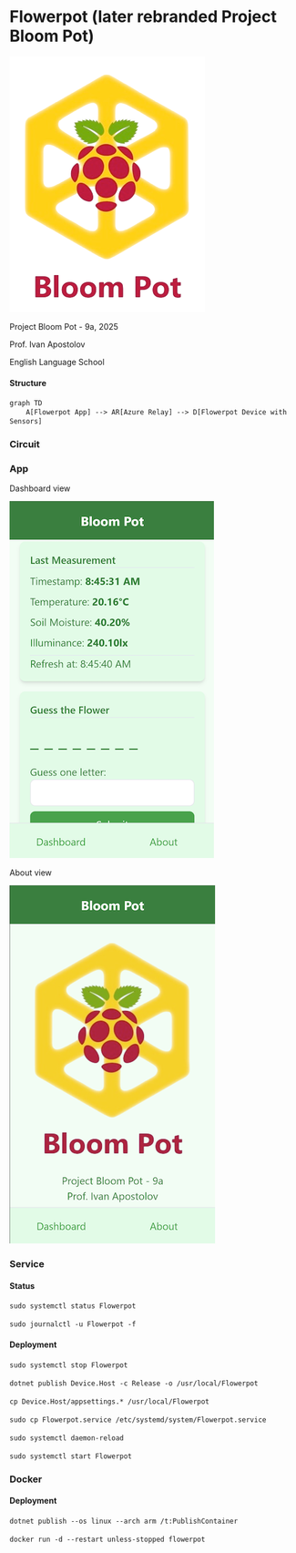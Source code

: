 # Flowerpot (later rebranded Project Bloom Pot)

![Flowerpot](./Docs/Images//Flowerpot.png)

Project Bloom Pot - 9a, 2025

Prof. Ivan Apostolov

English Language School

#### Structure

```mermaid
graph TD
    A[Flowerpot App] --> AR[Azure Relay] --> D[Flowerpot Device with Sensors]
```

### Circuit

### App

Dashboard view

![Flowerpot - Dashboard](./Docs/Images//Flowerpot_Dashboard.png)

About view

![Flowerpot - Dashboard](./Docs/Images//Flowerpot_About.png)

### Service

#### Status

```shell
sudo systemctl status Flowerpot

sudo journalctl -u Flowerpot -f
```

#### Deployment

```shell
sudo systemctl stop Flowerpot

dotnet publish Device.Host -c Release -o /usr/local/Flowerpot

cp Device.Host/appsettings.* /usr/local/Flowerpot

sudo cp Flowerpot.service /etc/systemd/system/Flowerpot.service

sudo systemctl daemon-reload

sudo systemctl start Flowerpot
```

### Docker

#### Deployment

```shell
dotnet publish --os linux --arch arm /t:PublishContainer

docker run -d --restart unless-stopped flowerpot
```
